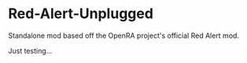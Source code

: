 # Red-Alert-Unplugged
Standalone mod based off the OpenRA project's official Red Alert mod.

Just testing...
